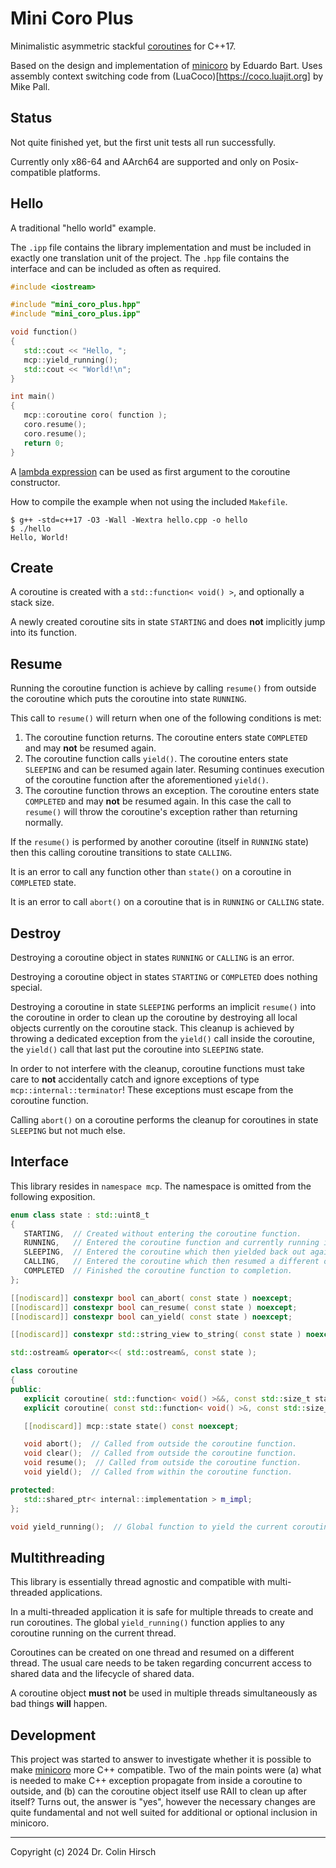 # Mini Coro Plus

Minimalistic asymmetric stackful [coroutines](https://en.wikipedia.org/wiki/Coroutine) for C++17.

Based on the design and implementation of [minicoro](https://github.com/edubart/minicoro) by Eduardo Bart.
Uses assembly context switching code from (LuaCoco)[https://coco.luajit.org] by Mike Pall.

## Status

Not quite finished yet, but the first unit tests all run successfully.

Currently only x86-64 and AArch64 are supported and only on Posix-compatible platforms.

## Hello

A traditional "hello world" example.

The `.ipp` file contains the library implementation and must be included in exactly one translation unit of the project.
The `.hpp` file contains the interface and can be included as often as required.

```c++
#include <iostream>

#include "mini_coro_plus.hpp"
#include "mini_coro_plus.ipp"

void function()
{
   std::cout << "Hello, ";
   mcp::yield_running();
   std::cout << "World!\n";
}

int main()
{
   mcp::coroutine coro( function );
   coro.resume();
   coro.resume();
   return 0;
}
```

A [lambda expression](https://en.cppreference.com/w/cpp/language/lambda) can be used as first argument to the coroutine constructor.

How to compile the example when not using the included `Makefile`.

```
$ g++ -std=c++17 -O3 -Wall -Wextra hello.cpp -o hello
$ ./hello
Hello, World!
```

## Create

A coroutine is created with a `std::function< void() >`, and optionally a stack size.

A newly created coroutine sits in state `STARTING` and does **not** implicitly jump into its function.

## Resume

Running the coroutine function is achieve by calling `resume()` from outside the coroutine which puts the coroutine into state `RUNNING`.

This call to `resume()` will return when one of the following conditions is met:

 1. The coroutine function returns. The coroutine enters state `COMPLETED` and may **not** be resumed again.
 2. The coroutine function calls `yield()`. The coroutine enters state `SLEEPING` and can be resumed again later. Resuming continues execution of the coroutine function after the aforementioned  `yield()`.
 3. The coroutine function throws an exception. The coroutine enters state `COMPLETED` and may **not** be resumed again. In this case the call to `resume()` will throw the coroutine's exception rather than returning normally.

If the `resume()` is performed by another coroutine (itself in `RUNNING` state) then this calling coroutine transitions to state `CALLING`.

It is an error to call any function other than `state()` on a coroutine in `COMPLETED` state.

It is an error to call `abort()` on a coroutine that is in `RUNNING` or `CALLING` state.

## Destroy

Destroying a coroutine object in states `RUNNING` or `CALLING` is an error.

Destroying a coroutine object in states `STARTING` or `COMPLETED` does nothing special.

Destroying a coroutine in state `SLEEPING` performs an implicit `resume()` into the coroutine in order to clean up the coroutine by destroying all local objects currently on the coroutine stack.
This cleanup is achieved by throwing a dedicated exception from the `yield()` call inside the coroutine, the `yield()` call that last put the coroutine into `SLEEPING` state.

In order to not interfere with the cleanup, coroutine functions must take care to **not** accidentally catch and ignore exceptions of type `mcp::internal::terminator`!
These exceptions must escape from the coroutine function.

Calling `abort()` on a coroutine performs the cleanup for coroutines in state `SLEEPING` but not much else.

## Interface

This library resides in `namespace mcp`.
The namespace is omitted from the following exposition.

```c++
enum class state : std::uint8_t
{
   STARTING,  // Created without entering the coroutine function.
   RUNNING,   // Entered the coroutine function and currently running it.
   SLEEPING,  // Entered the coroutine which then yielded back out again.
   CALLING,   // Entered the coroutine which then resumed a different one.
   COMPLETED  // Finished the coroutine function to completion.
};

[[nodiscard]] constexpr bool can_abort( const state ) noexcept;
[[nodiscard]] constexpr bool can_resume( const state ) noexcept;
[[nodiscard]] constexpr bool can_yield( const state ) noexcept;

[[nodiscard]] constexpr std::string_view to_string( const state ) noexcept;

std::ostream& operator<<( std::ostream&, const state );

class coroutine
{
public:
   explicit coroutine( std::function< void() >&&, const std::size_t stack_size = 0 );
   explicit coroutine( const std::function< void() >&, const std::size_t stack_size = 0 );

   [[nodiscard]] mcp::state state() const noexcept;

   void abort();  // Called from outside the coroutine function.
   void clear();  // Called from outside the coroutine function.
   void resume();  // Called from outside the coroutine function.
   void yield();  // Called from within the coroutine function.

protected:
   std::shared_ptr< internal::implementation > m_impl;
};

void yield_running();  // Global function to yield the current coroutine, if any.
```

## Multithreading

This library is essentially thread agnostic and compatible with multi-threaded applications.

In a multi-threaded application it is safe for multiple threads to create and run coroutines.
The global `yield_running()` function applies to any coroutine running on the current thread.

Coroutines can be created on one thread and resumed on a different thread.
The usual care needs to be taken regarding concurrent access to shared data and the lifecycle of shared data.

A coroutine object **must not** be used in multiple threads simultaneously as bad things **will** happen.

## Development

This project was started to answer to investigate whether it is possible to make [minicoro](https://github.com/edubart/minicoro) more C++ compatible.
Two of the main points were (a) what is needed to make C++ exception propagate from inside a coroutine to outside, and (b) can the coroutine object itself use RAII to clean up after itself?
Turns out, the answer is "yes", however the necessary changes are quite fundamental and not well suited for additional or optional inclusion in minicoro.

---

Copyright (c) 2024 Dr. Colin Hirsch
